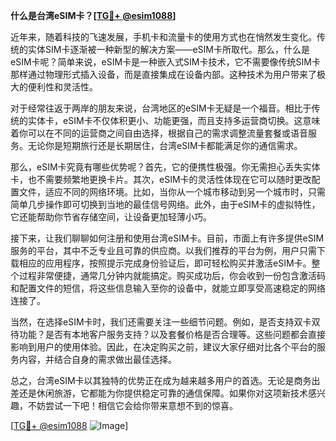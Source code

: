 **什么是台湾eSIM卡？[[TG💪+ @esim1088](https://t.me/s/esim1088)]**

近年来，随着科技的飞速发展，手机卡和流量卡的使用方式也在悄然发生变化。传统的实体SIM卡逐渐被一种新型的解决方案——eSIM卡所取代。那么，什么是eSIM卡呢？简单来说，eSIM卡是一种嵌入式SIM卡技术，它不需要像传统SIM卡那样通过物理形式插入设备，而是直接集成在设备内部。这种技术为用户带来了极大的便利性和灵活性。

对于经常往返于两岸的朋友来说，台湾地区的eSIM卡无疑是一个福音。相比于传统的实体卡，eSIM卡不仅体积更小、功能更强，而且支持多运营商切换。这意味着你可以在不同的运营商之间自由选择，根据自己的需求调整流量套餐或语音服务。无论你是短期旅行还是长期居住，台湾eSIM卡都能满足你的通信需求。

那么，eSIM卡究竟有哪些优势呢？首先，它的便携性极强。你无需担心丢失实体卡，也不需要频繁地更换卡片。其次，eSIM卡的灵活性体现在它可以随时更改配置文件，适应不同的网络环境。比如，当你从一个城市移动到另一个城市时，只需简单几步操作即可切换到当地的最佳信号网络。此外，由于eSIM卡的虚拟特性，它还能帮助你节省存储空间，让设备更加轻薄小巧。

接下来，让我们聊聊如何注册和使用台湾eSIM卡。目前，市面上有许多提供eSIM服务的平台，其中不乏专业且可靠的供应商。以我们推荐的平台为例，用户只需下载相应的应用程序，按照提示完成身份验证后，即可轻松购买并激活eSIM卡。整个过程非常便捷，通常几分钟内就能搞定。购买成功后，你会收到一份包含激活码和配置文件的短信，将这些信息输入至你的设备中，就能立即享受高速稳定的网络连接了。

当然，在选择eSIM卡时，我们还需要关注一些细节问题。例如，是否支持双卡双待功能？是否有本地客户服务支持？以及套餐价格是否合理等。这些问题都会直接影响到用户的使用体验。因此，在决定购买之前，建议大家仔细对比各个平台的服务内容，并结合自身的需求做出最佳选择。

总之，台湾eSIM卡以其独特的优势正在成为越来越多用户的首选。无论是商务出差还是休闲旅游，它都能为你提供稳定可靠的通信保障。如果你对这项新技术感兴趣，不妨尝试一下吧！相信它会给你带来意想不到的惊喜。

[[TG💪+ @esim1088](https://t.me/s/esim1088) ![Image](https://i.postimg.cc/4NQfJmqS/Snipaste-2025-05-13-00-14-12.png)]
